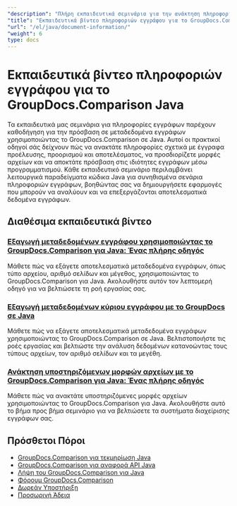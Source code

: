 ```yaml
---
"description": "Πλήρη εκπαιδευτικά σεμινάρια για την ανάκτηση πληροφοριών εγγράφων και υποστηριζόμενων μορφών με το GroupDocs.Comparison για Java."
"title": "Εκπαιδευτικά βίντεο πληροφοριών εγγράφου για το GroupDocs.Comparison Java"
"url": "/el/java/document-information/"
"weight": 6
type: docs
---
```

# Εκπαιδευτικά βίντεο πληροφοριών εγγράφου για το GroupDocs.Comparison Java

Τα εκπαιδευτικά μας σεμινάρια για πληροφορίες εγγράφων παρέχουν καθοδήγηση για την πρόσβαση σε μεταδεδομένα εγγράφων χρησιμοποιώντας το GroupDocs.Comparison σε Java. Αυτοί οι πρακτικοί οδηγοί σάς δείχνουν πώς να ανακτάτε πληροφορίες σχετικά με έγγραφα προέλευσης, προορισμού και αποτελέσματος, να προσδιορίζετε μορφές αρχείων και να αποκτάτε πρόσβαση στις ιδιότητες εγγράφων μέσω προγραμματισμού. Κάθε εκπαιδευτικό σεμινάριο περιλαμβάνει λειτουργικά παραδείγματα κώδικα Java για συνηθισμένα σενάρια πληροφοριών εγγράφων, βοηθώντας σας να δημιουργήσετε εφαρμογές που μπορούν να αναλύουν και να επεξεργάζονται αποτελεσματικά δεδομένα εγγράφων.

## Διαθέσιμα εκπαιδευτικά βίντεο

### [Εξαγωγή μεταδεδομένων εγγράφου χρησιμοποιώντας το GroupDocs.Comparison για Java: Ένας πλήρης οδηγός](./extract-document-info-groupdocs-comparison-java/)
Μάθετε πώς να εξάγετε αποτελεσματικά μεταδεδομένα εγγράφων, όπως τύπο αρχείου, αριθμό σελίδων και μέγεθος, χρησιμοποιώντας το GroupDocs.Comparison για Java. Ακολουθήστε αυτόν τον λεπτομερή οδηγό για να βελτιώσετε τη ροή εργασίας σας.

### [Εξαγωγή μεταδεδομένων κύριου εγγράφου με το GroupDocs σε Java](./groupdocs-comparison-java-document-extraction/)
Μάθετε πώς να εξάγετε αποτελεσματικά μεταδεδομένα εγγράφων χρησιμοποιώντας το GroupDocs.Comparison σε Java. Βελτιστοποιήστε τις ροές εργασίας και βελτιώστε την ανάλυση δεδομένων κατανοώντας τους τύπους αρχείων, τον αριθμό σελίδων και τα μεγέθη.

### [Ανάκτηση υποστηριζόμενων μορφών αρχείων με το GroupDocs.Comparison για Java: Ένας πλήρης οδηγός](./groupdocs-comparison-java-supported-formats/)
Μάθετε πώς να ανακτάτε υποστηριζόμενες μορφές αρχείων χρησιμοποιώντας το GroupDocs.Comparison για Java. Ακολουθήστε αυτό το βήμα προς βήμα σεμινάριο για να βελτιώσετε τα συστήματα διαχείρισης εγγράφων σας.

## Πρόσθετοι Πόροι

- [GroupDocs.Comparison για τεκμηρίωση Java](https://docs.groupdocs.com/comparison/java/)
- [GroupDocs.Comparison για αναφορά API Java](https://reference.groupdocs.com/comparison/java/)
- [Λήψη του GroupDocs.Comparison για Java](https://releases.groupdocs.com/comparison/java/)
- [Φόρουμ GroupDocs.Comparison](https://forum.groupdocs.com/c/comparison)
- [Δωρεάν Υποστήριξη](https://forum.groupdocs.com/)
- [Προσωρινή Άδεια](https://purchase.groupdocs.com/temporary-license/)